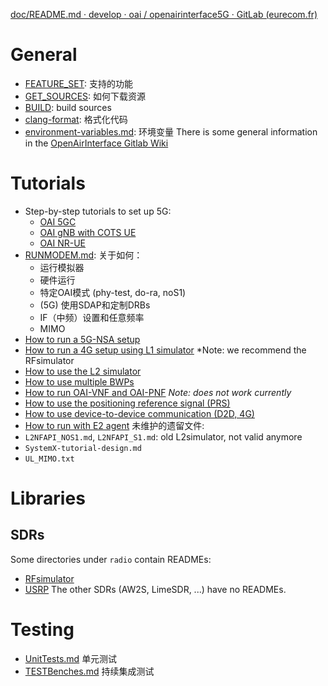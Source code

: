 [doc/README.md · develop · oai / openairinterface5G · GitLab (eurecom.fr)](https://gitlab.eurecom.fr/oai/openairinterface5g/-/blob/develop/doc/README.md?plain=0)
# General 
- [FEATURE_SET](https://gitlab.eurecom.fr/oai/openairinterface5g/-/blob/develop/doc/FEATURE_SET.md): 支持的功能
- [GET_SOURCES](GET_SOURCES.md): 如何下载资源
- [BUILD](./BUILD.md): build sources
- [clang-format](./clang-format.md): 格式化代码
- [environment-variables.md](https://gitlab.eurecom.fr/oai/openairinterface5g/-/blob/develop/doc/environment-variables.md): 环境变量
There is some general information in the [OpenAirInterface Gitlab Wiki](https://gitlab.eurecom.fr/oai/openairinterface5g/-/wikis/home)
# Tutorials
- Step-by-step tutorials to set up 5G:
  * [OAI 5GC](./NR_SA_Tutorial_OAI_CN5G.md)
  * [OAI gNB with COTS UE](./NR_SA_Tutorial_COTS_UE.md)
  * [OAI NR-UE](./NR_SA_Tutorial_OAI_nrUE.md)
- [RUNMODEM.md](https://gitlab.eurecom.fr/oai/openairinterface5g/-/blob/develop/doc/RUNMODEM.md): 关于如何：
  * 运行模拟器
  * 硬件运行
  * 特定OAI模式 (phy-test, do-ra, noS1)
  * (5G) 使用SDAP和定制DRBs
  * IF（中频）设置和任意频率
  * MIMO
- [How to run a 5G-NSA setup](https://gitlab.eurecom.fr/oai/openairinterface5g/-/blob/develop/doc/TESTING_GNB_W_COTS_UE.md)
- [How to run a 4G setup using L1 simulator](https://gitlab.eurecom.fr/oai/openairinterface5g/-/blob/develop/doc/L1SIM.md) *Note: we recommend the RFsimulator
- [How to use the L2 simulator](https://gitlab.eurecom.fr/oai/openairinterface5g/-/blob/develop/doc/L2NFAPI.md)
- [How to use multiple BWPs](https://gitlab.eurecom.fr/oai/openairinterface5g/-/blob/develop/doc/RUN_NR_multiple_BWPs.md)
- [How to run OAI-VNF and OAI-PNF](https://gitlab.eurecom.fr/oai/openairinterface5g/-/blob/develop/doc/RUN_NR_NFAPI.md) _Note: does not work currently_
- [How to use the positioning reference signal (PRS)](https://gitlab.eurecom.fr/oai/openairinterface5g/-/blob/develop/doc/RUN_NR_PRS.md)
- [How to use device-to-device communication (D2D, 4G)](https://gitlab.eurecom.fr/oai/openairinterface5g/-/blob/develop/doc/d2d_emulator_setup.txt)
- [How to run with E2 agent](https://gitlab.eurecom.fr/oai/openairinterface5g/-/blob/develop/openair2/E2AP/README.md)
未维护的遗留文件:
- `L2NFAPI_NOS1.md`, `L2NFAPI_S1.md`: old L2simulator, not valid anymore
- `SystemX-tutorial-design.md`
- `UL_MIMO.txt`
# Libraries
## SDRs
Some directories under `radio` contain READMEs:
- [RFsimulator](https://gitlab.eurecom.fr/oai/openairinterface5g/-/blob/develop/radio/rfsimulator/README.md)
- [USRP](https://gitlab.eurecom.fr/oai/openairinterface5g/-/blob/develop/radio/USRP/README.md)
The other SDRs (AW2S, LimeSDR, ...) have no READMEs.
# Testing
- [UnitTests.md](https://gitlab.eurecom.fr/oai/openairinterface5g/-/blob/develop/doc/UnitTests.md) 单元测试
- [TESTBenches.md](https://gitlab.eurecom.fr/oai/openairinterface5g/-/blob/develop/doc/TESTBenches.md) 持续集成测试